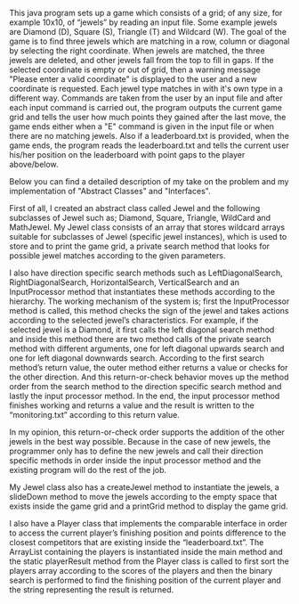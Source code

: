 This java program sets up a game which consists of a grid; of any size, for example 10x10, of “jewels” by reading an input file. 
Some example jewels are Diamond (D), Square (S), Triangle (T) and Wildcard (W). The goal of the game is 
to find three jewels which are matching in a row, column or diagonal by selecting the right coordinate. 
When jewels are matched, the three jewels are deleted, and other jewels fall from the top to fill in gaps. 
If the selected coordinate is empty or out of grid, then a warning message "Please enter a valid coordinate" 
is displayed to the user and a new coordinate is requested. Each jewel type matches in with it's own type in a different way.
Commands are taken from the user by an input file and after each input command is carried out, the program outputs the current 
game grid and tells the user how much points they gained after the last move, the game ends either when a "E" command is given in the
input file or when there are no matching jewels. Also if a leaderboard.txt is provided, when the game ends, the program reads the leaderboard.txt
and tells the current user his/her position on the leaderboard with point gaps to the player above/below.


Below you can find a detailed description of my take on the problem and my implementation of "Abstract Classes" and "Interfaces".


First of all, I created an abstract class called Jewel and the following subclasses of Jewel such as; Diamond, Square, Triangle, WildCard and MathJewel. 
My Jewel class consists of an array that stores wildcard arrays suitable for subclasses of Jewel (specific jewel instances), which is used to store and 
to print the game grid, a private search method that looks for possible jewel matches according to the given parameters.

I also have direction specific search methods such as LeftDiagonalSearch, RightDiagonalSearch, HorizontalSearch, VerticalSearch and an InputProcessor
method that instantiates these methods according to the hierarchy. The working mechanism of the system is; first the InputProcessor method is called, 
this method checks the sign of the jewel and takes actions according to the selected jewel’s characteristics. For example, if the selected jewel is a Diamond, 
it first calls the left diagonal search method and inside this method there are two method calls of the private search method with different arguments, 
one for left diagonal upwards search and one for left diagonal downwards search. According to the first search method’s return value, the outer method either 
returns a value or checks for the other direction. And this return-or-check behavior moves up the method order from the search method to the direction specific 
search method and lastly the input processor method. In the end, the input processor method finishes working and returns a value and the result is written to the 
“monitoring.txt” according to this return value. 

In my opinion, this return-or-check order supports the addition of the other jewels in the best way possible. 
Because in the case of new jewels, the programmer only has to define the new jewels and call their direction specific methods in order inside the
input processor method and the existing program will do the rest of the job. 

My Jewel class also has a createJewel method to instantiate the jewels, a slideDown
method to move the jewels according to the empty space that exists inside the game grid and a printGrid method to display the game grid. 

I also have a Player class that implements the comparable interface in order to access the current player’s finishing position and points difference to 
the closest competitors that are existing inside the “leaderboard.txt”. The ArrayList containing the players is instantiated inside the main method and
the static playerResult method from the Player class is called to first sort the players array according to the scores of the players and then
the binary search is performed to find the finishing position of the current player and the string representing the result is returned.
